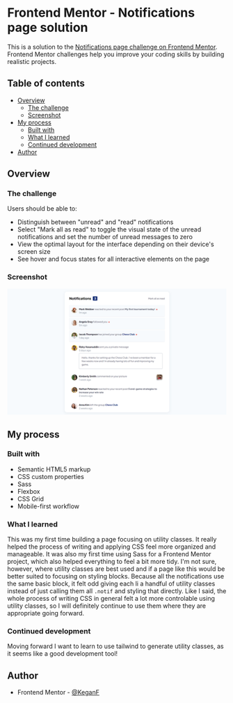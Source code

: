 # Frontend Mentor - Notifications page solution

This is a solution to the [Notifications page challenge on Frontend Mentor](https://www.frontendmentor.io/challenges/notifications-page-DqK5QAmKbC). Frontend Mentor challenges help you improve your coding skills by building realistic projects. 

## Table of contents

- [Overview](#overview)
  - [The challenge](#the-challenge)
  - [Screenshot](#screenshot)
- [My process](#my-process)
  - [Built with](#built-with)
  - [What I learned](#what-i-learned)
  - [Continued development](#continued-development)
- [Author](#author)

## Overview

### The challenge

Users should be able to:

- Distinguish between "unread" and "read" notifications
- Select "Mark all as read" to toggle the visual state of the unread notifications and set the number of unread messages to zero
- View the optimal layout for the interface depending on their device's screen size
- See hover and focus states for all interactive elements on the page

### Screenshot

![](./assets/images/final.png)

## My process

### Built with

- Semantic HTML5 markup
- CSS custom properties
- Sass
- Flexbox
- CSS Grid
- Mobile-first workflow

### What I learned

This was my first time building a page focusing on utility classes. It really helped the process of writing and applying CSS feel more organized and manageable. It was also my first time using Sass for a Frontend Mentor project, which also helped everything to feel a bit more tidy. I'm not sure, however, where utility classes are best used and if a page like this would be better suited to focusing on styling blocks. Because all the notifications use the same basic block, it felt odd giving each li a handful of utility classes instead of just calling them all `.notif` and styling that directly. Like I said, the whole process of writing CSS in general felt a lot more controlable using utility classes, so I will definitely continue to use them where they are appropriate going forward.

### Continued development

Moving forward I want to learn to use tailwind to generate utility classes, as it seems like a good development tool!

## Author

- Frontend Mentor - [@KeganF](https://www.frontendmentor.io/profile/KeganF)

